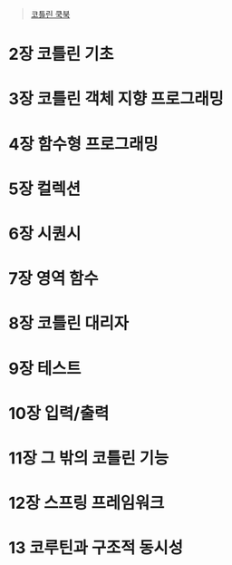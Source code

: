 > [코틀린 쿡북](http://www.yes24.com/Product/Goods/90452827)

# 2장 코틀린 기초

# 3장 코틀린 객체 지향 프로그래밍

# 4장 함수형 프로그래밍

# 5장 컬렉션

# 6장 시퀀시

# 7장 영역 함수

# 8장 코틀린 대리자

# 9장 테스트

# 10장 입력/출력

# 11장 그 밖의 코틀린 기능

# 12장 스프링 프레임워크

# 13 코루틴과 구조적 동시성